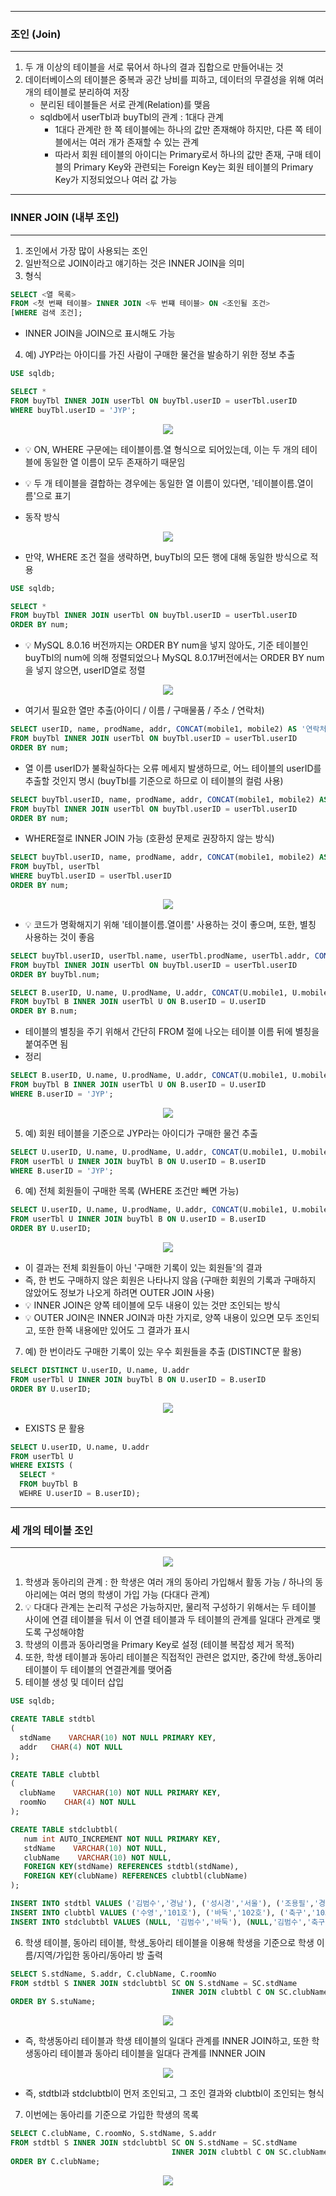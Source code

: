 -----
### 조인 (Join)
-----
1. 두 개 이상의 테이블을 서로 묶어서 하나의 결과 집합으로 만들어내는 것
2. 데이터베이스의 테이블은 중복과 공간 낭비를 피하고, 데이터의 무결성을 위해 여러 개의 테이블로 분리하여 저장
   - 분리된 테이블들은 서로 관계(Relation)를 맺음
   - sqldb에서 userTbl과 buyTbl의 관계 : 1대다 관계
     + 1대다 관계란 한 쪽 테이블에는 하나의 값만 존재해야 하지만, 다른 쪽 테이블에서는 여러 개가 존재할 수 있는 관계
     + 따라서 회원 테이블의 아이디는 Primary로서 하나의 값만 존재, 구매 테이블의 Primary Key와 관련되는 Foreign Key는 회원 테이블의 Primary Key가 지정되었으나 여러 값 가능

-----
### INNER JOIN (내부 조인)
-----
1. 조인에서 가장 많이 사용되는 조인
2. 일반적으로 JOIN이라고 얘기하는 것은 INNER JOIN을 의미
3. 형식
```sql
SELECT <열 목록>
FROM <첫 번째 테이블> INNER JOIN <두 번쨰 테이블> ON <조인될 조건>
[WHERE 검색 조건];
```
  - INNER JOIN을 JOIN으로 표시해도 가능

4. 예) JYP라는 아이디를 가진 사람이 구매한 물건을 발송하기 위한 정보 추출
```sql
USE sqldb;

SELECT *
FROM buyTbl INNER JOIN userTbl ON buyTbl.userID = userTbl.userID
WHERE buyTbl.userID = 'JYP';
```
<div align="center">
<img src="https://github.com/sooyounghan/Spring/assets/34672301/0ce7ee52-43a0-43d6-99a7-93bd78995ca9">
</div>

  - 💡 ON, WHERE 구문에는 테이블이름.열 형식으로 되어있는데, 이는 두 개의 테이블에 동일한 열 이름이 모두 존재하기 때문임
  - 💡 두 개 테이블을 결합하는 경우에는 동일한 열 이름이 있다면, '테이블이름.열이름'으로 표기

  - 동작 방식
<div align="center">
<img src="https://github.com/sooyounghan/Spring/assets/34672301/871a8016-3fe6-4d6b-9974-ae01ee31e807">
</div>

  - 만약, WHERE 조건 절을 생략하면, buyTbl의 모든 행에 대해 동일한 방식으로 적용
```sql
USE sqldb;

SELECT *
FROM buyTbl INNER JOIN userTbl ON buyTbl.userID = userTbl.userID
ORDER BY num;
```
  - 💡 MySQL 8.0.16 버전까지는 ORDER BY num을 넣지 않아도, 기준 테이블인 buyTbl의 num에 의해 정렬되었으나 MySQL 8.0.17버전에서는 ORDER BY num을 넣지 않으면, userID열로 정렬

<div align="center">
<img src="https://github.com/sooyounghan/Spring/assets/34672301/c46c4e8b-1d56-466c-8833-58ac9f71428e">
</div>

  - 여기서 필요한 열만 추출(아이디 / 이름 / 구매물품 / 주소 / 연락처)
```sql
SELECT userID, name, prodName, addr, CONCAT(mobile1, mobile2) AS '연락처'
FROM buyTbl INNER JOIN userTbl ON buyTbl.userID = userTbl.userID
ORDER BY num;
```
  - 열 이름 userID가 불확실하다는 오류 메세지 발생하므로, 어느 테이블의 userID를 추출할 것인지 명시 (buyTbl를 기준으로 하므로 이 테이블의 컬럼 사용)
```sql
SELECT buyTbl.userID, name, prodName, addr, CONCAT(mobile1, mobile2) AS '연락처'
FROM buyTbl INNER JOIN userTbl ON buyTbl.userID = userTbl.userID
ORDER BY num;
```

  - WHERE절로 INNER JOIN 가능 (호환성 문제로 권장하지 않는 방식)
```sql
SELECT buyTbl.userID, name, prodName, addr, CONCAT(mobile1, mobile2) AS '연락처'
FROM buyTbl, userTbl
WHERE buyTbl.userID = userTbl.userID
ORDER BY num;
```

<div align="center">
<img src="https://github.com/sooyounghan/Spring/assets/34672301/29a6212b-822e-4da5-8744-d6313f8f88a8">
</div>

  - 💡 코드가 명확해지기 위해 '테이블이름.열이름' 사용하는 것이 좋으며, 또한, 별칭 사용하는 것이 좋음
```sql
SELECT buyTbl.userID, userTbl.name, userTbl.prodName, userTbl.addr, CONCAT(userTbl.mobile1, userTbl.mobile2) AS '연락처'
FROM buyTbl INNER JOIN userTbl ON buyTbl.userID = userTbl.userID
ORDER BY buyTbl.num;
```
```sql
SELECT B.userID, U.name, U.prodName, U.addr, CONCAT(U.mobile1, U.mobile2) AS '연락처'
FROM buyTbl B INNER JOIN userTbl U ON B.userID = U.userID
ORDER BY B.num;
```
  - 테이블의 별칭을 주기 위해서 간단히 FROM 절에 나오는 테이블 이름 뒤에 별칭을 붙여주면 됨
  - 정리
```sql
SELECT B.userID, U.name, U.prodName, U.addr, CONCAT(U.mobile1, U.mobile2) AS '연락처'
FROM buyTbl B INNER JOIN userTbl U ON B.userID = U.userID
WHERE B.userID = 'JYP';
```
<div align="center">
<img src="https://github.com/sooyounghan/Spring/assets/34672301/05eb022f-ca9f-4dd5-9a50-16fb8d36e04e">
</div>

5. 예) 회원 테이블을 기준으로 JYP라는 아이디가 구매한 물건 추출
```sql
SELECT U.userID, U.name, U.prodName, U.addr, CONCAT(U.mobile1, U.mobile2) AS '연락처'
FROM userTbl U INNER JOIN buyTbl B ON U.userID = B.userID
WHERE B.userID = 'JYP';
```

6. 예) 전체 회원들이 구매한 목록 (WHERE 조건만 빼면 가능)
```sql
SELECT U.userID, U.name, U.prodName, U.addr, CONCAT(U.mobile1, U.mobile2) AS '연락처'
FROM userTbl U INNER JOIN buyTbl B ON U.userID = B.userID
ORDER BY U.userID;
```
<div align="center">
<img src="https://github.com/sooyounghan/Spring/assets/34672301/b0f841eb-00da-4b83-bbc7-9de08060f160">
</div>

  - 이 결과는 전체 회원들이 아닌 '구매한 기록이 있는 회원들'의 결과
  - 즉, 한 번도 구매하지 않은 회원은 나타나지 않음 (구매한 회원의 기록과 구매하지 않았어도 정보가 나오게 하려면 OUTER JOIN 사용)
  - 💡 INNER JOIN은 양쪽 테이블에 모두 내용이 있는 것만 조인되는 방식
  - 💡 OUTER JOIN은 INNER JOIN과 마찬 가지로, 양쪽 내용이 있으면 모두 조인되고, 또한 한쪽 내용에만 있어도 그 결과가 표시

7. 예) 한 번이라도 구매한 기록이 있는 우수 회원들을 추출 (DISTINCT문 활용)
```sql
SELECT DISTINCT U.userID, U.name, U.addr
FROM userTbl U INNER JOIN buyTbl B ON U.userID = B.userID
ORDER BY U.userID;
```
<div align="center">
<img src="https://github.com/sooyounghan/Spring/assets/34672301/11730224-1c37-4fca-9cd0-27f2cd098549">
</div>

  - EXISTS 문 활용
```sql
SELECT U.userID, U.name, U.addr
FROM userTbl U
WHERE EXISTS (
  SELECT *
  FROM buyTbl B
  WEHRE U.userID = B.userID);
```

-----
### 세 개의 테이블 조인
-----
<div align="center">
<img src="https://github.com/sooyounghan/Spring/assets/34672301/cd1ac816-ccfa-4ab7-b90e-b00a9cb106a6">
</div>

1. 학생과 동아리의 관계 : 한 학생은 여러 개의 동아리 가입해서 활동 가능 / 하나의 동아리에는 여러 명의 학생이 가입 가능 (다대다 관계)
2. 💡 다대다 관계는 논리적 구성은 가능하지만, 물리적 구성하기 위해서는 두 테이블 사이에 연결 테이블을 둬서 이 연결 테이블과 두 테이블의 관계를 일대다 관계로 맺도록 구성해야함
3. 학생의 이름과 동아리명을 Primary Key로 설정 (테이블 복잡성 제거 목적)
4. 또한, 학생 테이블과 동아리 테이블은 직접적인 관련은 없지만, 중간에 학생_동아리 테이블이 두 테이블의 연결관계를 맺어줌
5. 테이블 생성 및 데이터 삽입
```sql
USE sqldb;

CREATE TABLE stdtbl
(
  stdName    VARCHAR(10) NOT NULL PRIMARY KEY,
  addr   CHAR(4) NOT NULL
);

CREATE TABLE clubtbl
(
  clubName    VARCHAR(10) NOT NULL PRIMARY KEY,
  roomNo    CHAR(4) NOT NULL
);

CREATE TABLE stdclubtbl(
   num int AUTO_INCREMENT NOT NULL PRIMARY KEY, 
   stdName    VARCHAR(10) NOT NULL,
   clubName    VARCHAR(10) NOT NULL,
   FOREIGN KEY(stdName) REFERENCES stdtbl(stdName),
   FOREIGN KEY(clubName) REFERENCES clubtbl(clubName)
);
```

```sql
INSERT INTO stdtbl VALUES ('김범수','경남'), ('성시경','서울'), ('조용필','경기'), ('은지원','경북'),('바비킴','서울');
INSERT INTO clubtbl VALUES ('수영','101호'), ('바둑','102호'), ('축구','103호'), ('봉사','104호');
INSERT INTO stdclubtbl VALUES (NULL, '김범수','바둑'), (NULL,'김범수','축구'), (NULL,'조용필','축구'), (NULL,'은지원','축구'), (NULL,'은지원','봉사'), (NULL,'바비킴','봉사');
```

6. 학생 테이블, 동아리 테이블, 학생_동아리 테이블을 이용해 학생을 기준으로 학생 이름/지역/가입한 동아리/동아리 방 출력
```sql
SELECT S.stdName, S.addr, C.clubName, C.roomNo
FROM stdtbl S INNER JOIN stdclubtbl SC ON S.stdName = SC.stdName
                                    INNER JOIN clubtbl C ON SC.clubName = C.clubName
ORDER BY S.stuName;
```
<div align="center">
<img src="https://github.com/sooyounghan/Spring/assets/34672301/29737245-15b4-441e-bb78-d3091ca3e727">
</div>

  - 즉, 학생동아리 테이블과 학생 테이블의 일대다 관계를 INNER JOIN하고, 또한 학생동아리 테이블과 동아리 테이블을 일대다 관계를 INNNER JOIN
<div align="center">
<img src="https://github.com/sooyounghan/Spring/assets/34672301/c6a51d70-d007-485f-8f82-720a453c7fbf">
</div>

   - 즉, stdtbl과 stdclubtbl이 먼저 조인되고, 그 조인 결과와 clubtbl이 조인되는 형식

7. 이번에는 동아리를 기준으로 가입한 학생의 목록
```sql
SELECT C.clubName, C.roomNo, S.stdName, S.addr
FROM stdtbl S INNER JOIN stdclubtbl SC ON S.stdName = SC.stdName
                                    INNER JOIN clubtbl C ON SC.clubName = C.clubName
ORDER BY C.clubName;
```
<div align="center">
<img src="https://github.com/sooyounghan/Spring/assets/34672301/95cd9178-50fd-4cb5-8ca3-5c5175621a7f">
</div>
